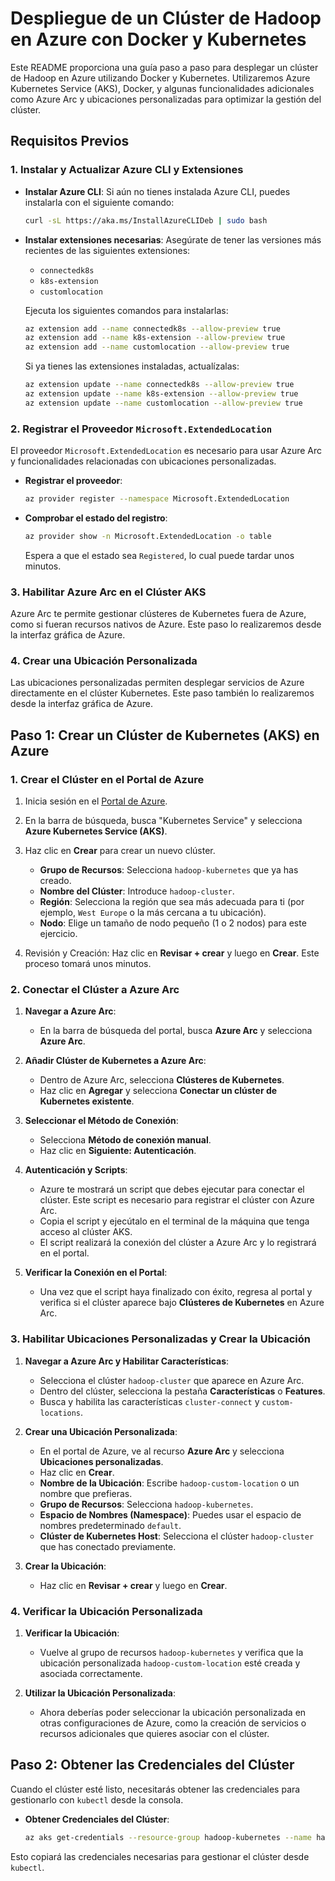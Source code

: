 # Despliegue de un Clúster de Hadoop en Azure con Docker y Kubernetes

Este README proporciona una guía paso a paso para desplegar un clúster de Hadoop en Azure utilizando Docker y Kubernetes. Utilizaremos Azure Kubernetes Service (AKS), Docker, y algunas funcionalidades adicionales como Azure Arc y ubicaciones personalizadas para optimizar la gestión del clúster.

## Requisitos Previos

### 1. Instalar y Actualizar Azure CLI y Extensiones

- **Instalar Azure CLI**: Si aún no tienes instalada Azure CLI, puedes instalarla con el siguiente comando:
  ```bash
  curl -sL https://aka.ms/InstallAzureCLIDeb | sudo bash
  ```

- **Instalar extensiones necesarias**: Asegúrate de tener las versiones más recientes de las siguientes extensiones:
  - `connectedk8s`
  - `k8s-extension`
  - `customlocation`

  Ejecuta los siguientes comandos para instalarlas:
  ```bash
  az extension add --name connectedk8s --allow-preview true
  az extension add --name k8s-extension --allow-preview true
  az extension add --name customlocation --allow-preview true
  ```

  Si ya tienes las extensiones instaladas, actualízalas:
  ```bash
  az extension update --name connectedk8s --allow-preview true
  az extension update --name k8s-extension --allow-preview true
  az extension update --name customlocation --allow-preview true
  ```

### 2. Registrar el Proveedor `Microsoft.ExtendedLocation`

El proveedor `Microsoft.ExtendedLocation` es necesario para usar Azure Arc y funcionalidades relacionadas con ubicaciones personalizadas.

- **Registrar el proveedor**:
  ```bash
  az provider register --namespace Microsoft.ExtendedLocation
  ```

- **Comprobar el estado del registro**:
  ```bash
  az provider show -n Microsoft.ExtendedLocation -o table
  ```
  Espera a que el estado sea `Registered`, lo cual puede tardar unos minutos.

### 3. Habilitar Azure Arc en el Clúster AKS

Azure Arc te permite gestionar clústeres de Kubernetes fuera de Azure, como si fueran recursos nativos de Azure. Este paso lo realizaremos desde la interfaz gráfica de Azure.

### 4. Crear una Ubicación Personalizada

Las ubicaciones personalizadas permiten desplegar servicios de Azure directamente en el clúster Kubernetes. Este paso también lo realizaremos desde la interfaz gráfica de Azure.

## Paso 1: Crear un Clúster de Kubernetes (AKS) en Azure

### 1. Crear el Clúster en el Portal de Azure

1. Inicia sesión en el [Portal de Azure](https://portal.azure.com/).
2. En la barra de búsqueda, busca "Kubernetes Service" y selecciona **Azure Kubernetes Service (AKS)**.
3. Haz clic en **Crear** para crear un nuevo clúster.
   - **Grupo de Recursos**: Selecciona `hadoop-kubernetes` que ya has creado.
   - **Nombre del Clúster**: Introduce `hadoop-cluster`.
   - **Región**: Selecciona la región que sea más adecuada para ti (por ejemplo, `West Europe` o la más cercana a tu ubicación).
   - **Nodo**: Elige un tamaño de nodo pequeño (1 o 2 nodos) para este ejercicio.

4. Revisión y Creación: Haz clic en **Revisar + crear** y luego en **Crear**. Este proceso tomará unos minutos.

### 2. Conectar el Clúster a Azure Arc

1. **Navegar a Azure Arc**:
   - En la barra de búsqueda del portal, busca **Azure Arc** y selecciona **Azure Arc**.

2. **Añadir Clúster de Kubernetes a Azure Arc**:
   - Dentro de Azure Arc, selecciona **Clústeres de Kubernetes**.
   - Haz clic en **Agregar** y selecciona **Conectar un clúster de Kubernetes existente**.

3. **Seleccionar el Método de Conexión**:
   - Selecciona **Método de conexión manual**.
   - Haz clic en **Siguiente: Autenticación**.

4. **Autenticación y Scripts**:
   - Azure te mostrará un script que debes ejecutar para conectar el clúster. Este script es necesario para registrar el clúster con Azure Arc.
   - Copia el script y ejecútalo en el terminal de la máquina que tenga acceso al clúster AKS.
   - El script realizará la conexión del clúster a Azure Arc y lo registrará en el portal.

5. **Verificar la Conexión en el Portal**:
   - Una vez que el script haya finalizado con éxito, regresa al portal y verifica si el clúster aparece bajo **Clústeres de Kubernetes** en Azure Arc.

### 3. Habilitar Ubicaciones Personalizadas y Crear la Ubicación

1. **Navegar a Azure Arc y Habilitar Características**:
   - Selecciona el clúster `hadoop-cluster` que aparece en Azure Arc.
   - Dentro del clúster, selecciona la pestaña **Características** o **Features**.
   - Busca y habilita las características `cluster-connect` y `custom-locations`.

2. **Crear una Ubicación Personalizada**:
   - En el portal de Azure, ve al recurso **Azure Arc** y selecciona **Ubicaciones personalizadas**.
   - Haz clic en **Crear**.
   - **Nombre de la Ubicación**: Escribe `hadoop-custom-location` o un nombre que prefieras.
   - **Grupo de Recursos**: Selecciona `hadoop-kubernetes`.
   - **Espacio de Nombres (Namespace)**: Puedes usar el espacio de nombres predeterminado `default`.
   - **Clúster de Kubernetes Host**: Selecciona el clúster `hadoop-cluster` que has conectado previamente.

3. **Crear la Ubicación**:
   - Haz clic en **Revisar + crear** y luego en **Crear**.

### 4. Verificar la Ubicación Personalizada

1. **Verificar la Ubicación**:
   - Vuelve al grupo de recursos `hadoop-kubernetes` y verifica que la ubicación personalizada `hadoop-custom-location` esté creada y asociada correctamente.

2. **Utilizar la Ubicación Personalizada**:
   - Ahora deberías poder seleccionar la ubicación personalizada en otras configuraciones de Azure, como la creación de servicios o recursos adicionales que quieres asociar con el clúster.

## Paso 2: Obtener las Credenciales del Clúster

Cuando el clúster esté listo, necesitarás obtener las credenciales para gestionarlo con `kubectl` desde la consola.

- **Obtener Credenciales del Clúster**:
  ```bash
  az aks get-credentials --resource-group hadoop-kubernetes --name hadoop-cluster
  ```

Esto copiará las credenciales necesarias para gestionar el clúster desde `kubectl`.
